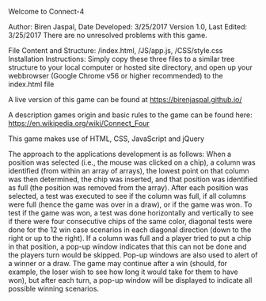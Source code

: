 Welcome to Connect-4

Author: Biren Jaspal, Date Developed: 3/25/2017
Version 1.0, Last Edited: 3/25/2017
There are no unresolved problems with this game.  

File Content and Structure: /index.html, /JS/app.js, /CSS/style.css
Installation Instructions: Simply copy these three files to a similar tree structure to your local computer or hosted site directory, and open up your webbrowser (Google Chrome v56 or higher recommended) to the index.html file

A live version of this game can be found at https://birenjaspal.github.io/

A description games origin and basic rules to the game can be found here: https://en.wikipedia.org/wiki/Connect_Four

This game makes use of HTML, CSS, JavaScript and jQuery

The approach to the applications development is as follows: When a position was selected (i.e., the mouse was clicked on a chip), a column was identified (from within an array of arrays), the lowest point on that column was then determined, the chip was inserted, and that position was identified as full (the position was removed from the array).  After each position was selected, a test was executed to see if the column was full, if all columns were full (hence the game was over in a draw), or if the game was won.  To test if the game was won, a test was done horizontally and vertically to see if there were four consecutive chips of the same color, diagonal tests were done for the 12 win case scenarios in each diagonal direction (down to the right or up to the right).  If a column was full and a player tried to put a chip in that position, a pop-up window indicates that this can not be done and the players turn would be skipped.  Pop-up windows are also used to alert of a winner or a draw.  The game may continue after a win (should, for example, the loser wish to see how long it would take for them to have won), but after each turn, a pop-up window will be displayed to indicate all possible winning scenarios.
